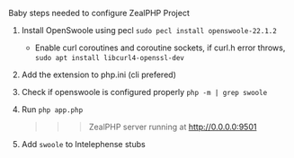 Baby steps needed to configure ZealPHP Project

1. Install OpenSwoole using pecl
    `sudo pecl install openswoole-22.1.2`
    - Enable curl coroutines and coroutine sockets, if curl.h error throws, `sudo apt install libcurl4-openssl-dev`

2. Add the extension to php.ini (cli prefered)
    
3. Check if openswoole is configured properly
    ` php -m | grep swoole `

4. Run 
    `php app.php`
    >>> ZealPHP server running at http://0.0.0.0:9501

5. Add `swoole` to Intelephense stubs 
